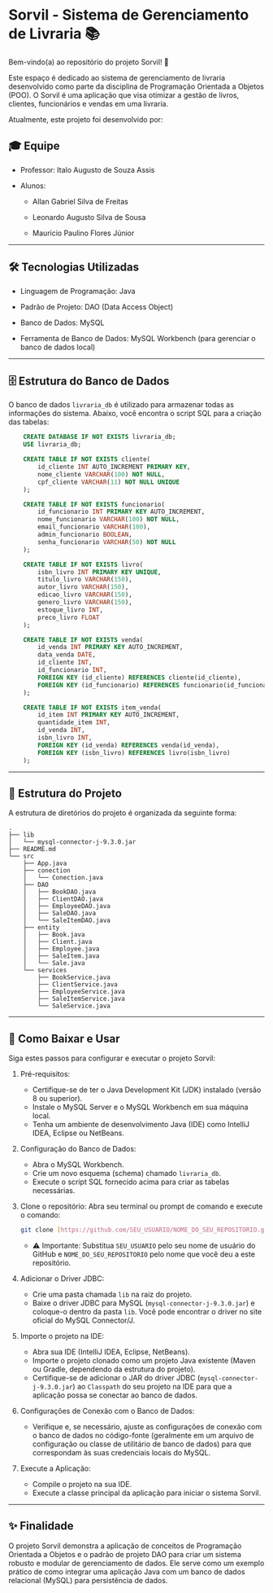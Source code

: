 
# Sorvil - Sistema de Gerenciamento de Livraria 📚

Bem-vindo(a) ao repositório do projeto Sorvil! 🎉

Este espaço é dedicado ao sistema de gerenciamento de livraria desenvolvido como parte da disciplina de Programação Orientada a Objetos (POO). O Sorvil é uma aplicação que visa otimizar a gestão de livros, clientes, funcionários e vendas em uma livraria.

Atualmente, este projeto foi desenvolvido por:

## 🎓 Equipe

* Professor: Italo Augusto de Souza Assis

* Alunos:

  * Allan Gabriel Silva de Freitas

  * Leonardo Augusto Silva de Sousa

  * Mauricio Paulino Flores Júnior

---

## 🛠️ Tecnologias Utilizadas

* Linguagem de Programação: Java

* Padrão de Projeto: DAO (Data Access Object)

* Banco de Dados: MySQL

* Ferramenta de Banco de Dados: MySQL Workbench (para gerenciar o banco de dados local)

---

## 🗄️ Estrutura do Banco de Dados

O banco de dados `livraria_db` é utilizado para armazenar todas as informações do sistema. Abaixo, você encontra o script SQL para a criação das tabelas:

```sql
    CREATE DATABASE IF NOT EXISTS livraria_db;
    USE livraria_db;

    CREATE TABLE IF NOT EXISTS cliente(
        id_cliente INT AUTO_INCREMENT PRIMARY KEY,
        nome_cliente VARCHAR(100) NOT NULL,
        cpf_cliente VARCHAR(11) NOT NULL UNIQUE
    );

    CREATE TABLE IF NOT EXISTS funcionario(
        id_funcionario INT PRIMARY KEY AUTO_INCREMENT,
        nome_funcionario VARCHAR(100) NOT NULL,
        email_funcionario VARCHAR(100),
        admin_funcionario BOOLEAN,
        senha_funcionario VARCHAR(50) NOT NULL
    );

    CREATE TABLE IF NOT EXISTS livro(
        isbn_livro INT PRIMARY KEY UNIQUE,
        titulo_livro VARCHAR(150),
        autor_livro VARCHAR(150),
        edicao_livro VARCHAR(150),
        genero_livro VARCHAR(150),
        estoque_livro INT,
        preco_livro FLOAT
    );

    CREATE TABLE IF NOT EXISTS venda(
        id_venda INT PRIMARY KEY AUTO_INCREMENT,
        data_venda DATE,
        id_cliente INT,
        id_funcionario INT,
        FOREIGN KEY (id_cliente) REFERENCES cliente(id_cliente),
        FOREIGN KEY (id_funcionario) REFERENCES funcionario(id_funcionario)
    );

    CREATE TABLE IF NOT EXISTS item_venda(
        id_item INT PRIMARY KEY AUTO_INCREMENT,
        quantidade_item INT,
        id_venda INT,
        isbn_livro INT,
        FOREIGN KEY (id_venda) REFERENCES venda(id_venda),
        FOREIGN KEY (isbn_livro) REFERENCES livro(isbn_livro)
    );
````

-----

## 📂 Estrutura do Projeto

A estrutura de diretórios do projeto é organizada da seguinte forma:

```
.
├── lib
│   └── mysql-connector-j-9.3.0.jar
├── README.md
└── src
    ├── App.java
    ├── conection
    │   └── Conection.java
    ├── DAO
    │   ├── BookDAO.java
    │   ├── ClientDAO.java
    │   ├── EmployeeDAO.java
    │   ├── SaleDAO.java
    │   └── SaleItemDAO.java
    ├── entity
    │   ├── Book.java
    │   ├── Client.java
    │   ├── Employee.java
    │   ├── SaleItem.java
    │   └── Sale.java
    └── services
        ├── BookService.java
        ├── ClientService.java
        ├── EmployeeService.java
        ├── SaleItemService.java
        └── SaleService.java
```

-----

## 🚀 Como Baixar e Usar

Siga estes passos para configurar e executar o projeto Sorvil:

1.  Pré-requisitos:

      * Certifique-se de ter o Java Development Kit (JDK) instalado (versão 8 ou superior).
      * Instale o MySQL Server e o MySQL Workbench em sua máquina local.
      * Tenha um ambiente de desenvolvimento Java (IDE) como IntelliJ IDEA, Eclipse ou NetBeans.

2.  Configuração do Banco de Dados:

      * Abra o MySQL Workbench.
      * Crie um novo esquema (schema) chamado `livraria_db`.
      * Execute o script SQL fornecido acima para criar as tabelas necessárias.

3.  Clone o repositório:
    Abra seu terminal ou prompt de comando e execute o comando:

    ```bash
    git clone [https://github.com/SEU_USUARIO/NOME_DO_SEU_REPOSITORIO.git](https://github.com/Allan-Gabriell/sorvil.git)
    ```

      * ⚠️ Importante: Substitua `SEU_USUARIO` pelo seu nome de usuário do GitHub e `NOME_DO_SEU_REPOSITORIO` pelo nome que você deu a este repositório.

4.  Adicionar o Driver JDBC:

      * Crie uma pasta chamada `lib` na raiz do projeto.
      * Baixe o driver JDBC para MySQL (`mysql-connector-j-9.3.0.jar`) e coloque-o dentro da pasta `lib`. Você pode encontrar o driver no site oficial do MySQL Connector/J.

5.  Importe o projeto na IDE:

      * Abra sua IDE (IntelliJ IDEA, Eclipse, NetBeans).
      * Importe o projeto clonado como um projeto Java existente (Maven ou Gradle, dependendo da estrutura do projeto).
      * Certifique-se de adicionar o JAR do driver JDBC (`mysql-connector-j-9.3.0.jar`) ao `Classpath` do seu projeto na IDE para que a aplicação possa se conectar ao banco de dados.

6.  Configurações de Conexão com o Banco de Dados:

      * Verifique e, se necessário, ajuste as configurações de conexão com o banco de dados no código-fonte (geralmente em um arquivo de configuração ou classe de utilitário de banco de dados) para que correspondam às suas credenciais locais do MySQL.

7.  Execute a Aplicação:

      * Compile o projeto na sua IDE.
      * Execute a classe principal da aplicação para iniciar o sistema Sorvil.

-----

## ✨ Finalidade

O projeto Sorvil demonstra a aplicação de conceitos de Programação Orientada a Objetos e o padrão de projeto DAO para criar um sistema robusto e modular de gerenciamento de dados. Ele serve como um exemplo prático de como integrar uma aplicação Java com um banco de dados relacional (MySQL) para persistência de dados.
